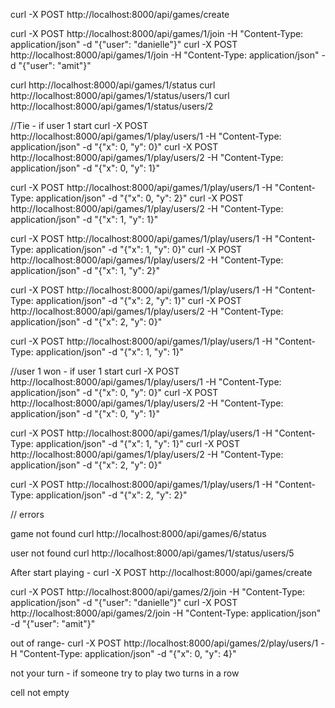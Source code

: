 curl -X POST http://localhost:8000/api/games/create 

curl -X POST http://localhost:8000/api/games/1/join -H "Content-Type: application/json" -d "{\"user\": \"danielle\"}"
curl -X POST http://localhost:8000/api/games/1/join -H "Content-Type: application/json" -d "{\"user\": \"amit\"}"

curl http://localhost:8000/api/games/1/status
curl http://localhost:8000/api/games/1/status/users/1
curl http://localhost:8000/api/games/1/status/users/2

//Tie - if user 1 start
curl -X POST http://localhost:8000/api/games/1/play/users/1 -H "Content-Type: application/json" -d "{\"x\": 0, \"y\": 0}"
curl -X POST http://localhost:8000/api/games/1/play/users/2 -H "Content-Type: application/json" -d "{\"x\": 0, \"y\": 1}"

curl -X POST http://localhost:8000/api/games/1/play/users/1 -H "Content-Type: application/json" -d "{\"x\": 0, \"y\": 2}"
curl -X POST http://localhost:8000/api/games/1/play/users/2 -H "Content-Type: application/json" -d "{\"x\": 1, \"y\": 1}"

curl -X POST http://localhost:8000/api/games/1/play/users/1 -H "Content-Type: application/json" -d "{\"x\": 1, \"y\": 0}"
curl -X POST http://localhost:8000/api/games/1/play/users/2 -H "Content-Type: application/json" -d "{\"x\": 1, \"y\": 2}"

curl -X POST http://localhost:8000/api/games/1/play/users/1 -H "Content-Type: application/json" -d "{\"x\": 2, \"y\": 1}"
curl -X POST http://localhost:8000/api/games/1/play/users/2 -H "Content-Type: application/json" -d "{\"x\": 2, \"y\": 0}"

curl -X POST http://localhost:8000/api/games/1/play/users/1 -H "Content-Type: application/json" -d "{\"x\": 1, \"y\": 1}"

//user 1 won - if user 1 start
curl -X POST http://localhost:8000/api/games/1/play/users/1 -H "Content-Type: application/json" -d "{\"x\": 0, \"y\": 0}"
curl -X POST http://localhost:8000/api/games/1/play/users/2 -H "Content-Type: application/json" -d "{\"x\": 0, \"y\": 1}"

curl -X POST http://localhost:8000/api/games/1/play/users/1 -H "Content-Type: application/json" -d "{\"x\": 1, \"y\": 1}"
curl -X POST http://localhost:8000/api/games/1/play/users/2 -H "Content-Type: application/json" -d "{\"x\": 2, \"y\": 0}"

curl -X POST http://localhost:8000/api/games/1/play/users/1 -H "Content-Type: application/json" -d "{\"x\": 2, \"y\": 2}"

// errors 

game not found
curl http://localhost:8000/api/games/6/status

user not found 
curl http://localhost:8000/api/games/1/status/users/5

After start playing - 
curl -X POST http://localhost:8000/api/games/create 

curl -X POST http://localhost:8000/api/games/2/join -H "Content-Type: application/json" -d "{\"user\": \"danielle\"}"
curl -X POST http://localhost:8000/api/games/2/join -H "Content-Type: application/json" -d "{\"user\": \"amit\"}"

out of range-
curl -X POST http://localhost:8000/api/games/2/play/users/1 -H "Content-Type: application/json" -d "{\"x\": 0, \"y\": 4}"

not your turn - if someone try to play two turns in a row

cell not empty
